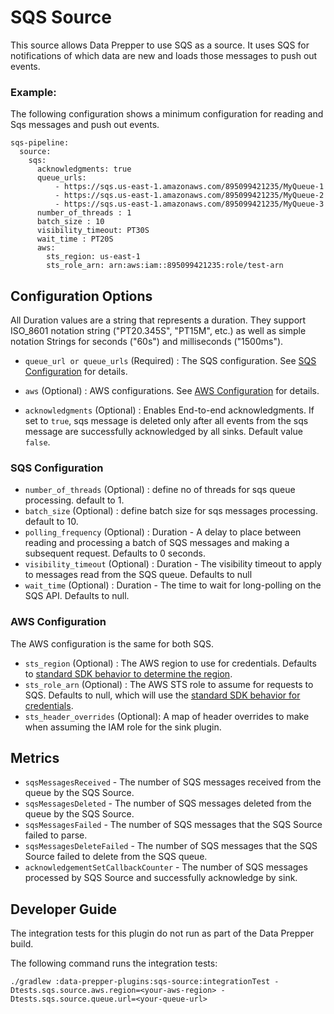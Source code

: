 # SQS Source

This source allows Data Prepper to use SQS as a source. It uses SQS for notifications
of which data are new and loads those messages to push out events.

### Example:

The following configuration shows a minimum configuration for reading and Sqs messages and push out events.

```
sqs-pipeline:
  source:
    sqs:
      acknowledgments: true
      queue_urls:
          - https://sqs.us-east-1.amazonaws.com/895099421235/MyQueue-1
          - https://sqs.us-east-1.amazonaws.com/895099421235/MyQueue-2
          - https://sqs.us-east-1.amazonaws.com/895099421235/MyQueue-3
      number_of_threads : 1
      batch_size : 10
      visibility_timeout: PT30S
      wait_time : PT20S
      aws:
        sts_region: us-east-1
        sts_role_arn: arn:aws:iam::895099421235:role/test-arn
```

## Configuration Options

All Duration values are a string that represents a duration. They support ISO_8601 notation string ("PT20.345S", "PT15M", etc.) as well as simple notation Strings for seconds ("60s") and milliseconds ("1500ms").

* `queue_url or queue_urls` (Required) : The SQS configuration. See [SQS Configuration](#sqs_configuration) for details.

* `aws` (Optional) : AWS configurations. See [AWS Configuration](#aws_configuration) for details.

* `acknowledgments` (Optional) : Enables End-to-end acknowledgments. If set to `true`, sqs message is deleted only after all events from the sqs message are successfully acknowledged by all sinks. Default value `false`.

### <a name="sqs_configuration">SQS Configuration</a>

* `number_of_threads` (Optional) : define no of threads for sqs queue processing. default to 1.
* `batch_size` (Optional) : define batch size for sqs messages processing. default to 10.
* `polling_frequency` (Optional) : Duration - A delay to place between reading and processing a batch of SQS messages and making a subsequent request. Defaults to 0 seconds.
* `visibility_timeout` (Optional) : Duration - The visibility timeout to apply to messages read from the SQS queue. Defaults to null
* `wait_time` (Optional) : Duration - The time to wait for long-polling on the SQS API. Defaults to null.

### <a name="aws_configuration">AWS Configuration</a>

The AWS configuration is the same for both SQS.

* `sts_region` (Optional) : The AWS region to use for credentials. Defaults to [standard SDK behavior to determine the region](https://docs.aws.amazon.com/sdk-for-java/latest/developer-guide/region-selection.html).
* `sts_role_arn` (Optional) : The AWS STS role to assume for requests to SQS. Defaults to null, which will use the [standard SDK behavior for credentials](https://docs.aws.amazon.com/sdk-for-java/latest/developer-guide/credentials.html). 
* `sts_header_overrides` (Optional): A map of header overrides to make when assuming the IAM role for the sink plugin.

## Metrics

* `sqsMessagesReceived` - The number of SQS messages received from the queue by the SQS Source.
* `sqsMessagesDeleted` - The number of SQS messages deleted from the queue by the SQS Source.
* `sqsMessagesFailed` - The number of SQS messages that the SQS Source failed to parse.
* `sqsMessagesDeleteFailed` - The number of SQS messages that the SQS Source failed to delete from the SQS queue.
* `acknowledgementSetCallbackCounter` - The number of SQS messages processed by SQS Source and successfully acknowledge by sink.

## Developer Guide

The integration tests for this plugin do not run as part of the Data Prepper build.

The following command runs the integration tests:

```
./gradlew :data-prepper-plugins:sqs-source:integrationTest -Dtests.sqs.source.aws.region=<your-aws-region> -Dtests.sqs.source.queue.url=<your-queue-url>
```
